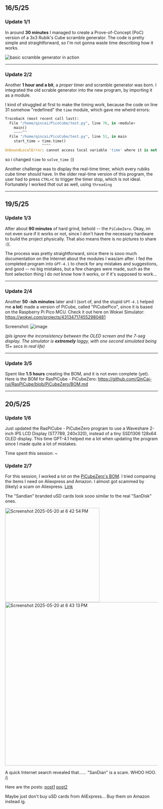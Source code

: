 ## 16/5/25

### Update 1/1

In around **30 minutes** I managed to create a Prove-of-Concept (PoC) version of a 3x3 Rubik's Cube scramble generator. The code is pretty simple and straightforward, so I'm not gonna waste time describing how it works.

![basic scramble generator in action](https://github.com/user-attachments/assets/4139d443-92f2-437f-946a-af215583b283)

---------------------

### Update 2/2

Another **1 hour and a bit**, a _proper_ timer and scramble generator was born. I integrated the old scrable generator into the new program, by importing it as a module.

I kind of struggled at first to make the timing work, because the code on line 31 somehow "redefined" the `time` module, which gave me wheird errors:

```python
Traceback (most recent call last):
  File "/home/qincai/PicoCube/test.py", line 76, in <module>
    main()
    ~~~~^^
  File "/home/qincai/PicoCube/test.py", line 51, in main
    start_time = time.time()
                 ^^^^
UnboundLocalError: cannot access local variable 'time' where it is not associated with a value
```
so i changed `time` to `solve_time` :))

Another challenge was to display the real-time timer, which every rubiks cube timer should have. In the older real-time version of this program, the user had to press `CTRL+C` to trigger the timer stop, which is not ideal. Fortunately I worked _that_ out as well, using `threading`

---------------------------

## 19/5/25

### Update 1/3

After about **90 minutes** of hard grind, behold -- the `PiCubeZero`. Okay, im not even sure if it works or not, since I don't have the necessary hardware to build the project physically. That also means there is no pictures to share :((.

The process was pretty straightforward, since there is sooo much documentation on the Internet about the modules I was/am after. I fed the completed program into `GPT-4.1` to check for any mistakes and suggestions, and good -- no big mistakes, but a few changes were made, such as the font selection thing I do _not_ know how it works, or if it's supposed to work... 

----------

### Update 2/4

Another **50 -ish minutes** later and I (sort of, and the stupid `GPT-4.1` helped me **a lot**) made a version of PiCube, called "PiCubePico", since it is based on the Raspberry Pi Pico MCU. Check it out here on Wokwi Simulator: <https://wokwi.com/projects/431347174552980481>

Screenshot: ![image](https://github.com/user-attachments/assets/c9dac93d-f04c-47e7-b45a-9a12dfbac601)

_(pls ignore the inconsistency between the OLED screen and the 7-seg display. The simulator is **extremely** laggy, with one second simulated being 15+ secs in real life)_

---------

### Update 3/5

Spent like **1.5 hours** creating the BOM, and it is not even complete (yet). 
Here is the BOM for RasPiCube - PiCubeZero: <https://github.com/QinCai-rui/RasPiCube/blob/PiCubeZero/BOM.md>

----------

## 20/5/25

### Update 1/6

Just updated the RasPiCube - PiCubeZero program to use a Waveshare 2-inch IPS LCD Display (ST7789, 240x320), instead of a tiny SSD1306 128x64 OLED display. This time GPT-4.1 helped me a lot when updating the program since I made quite a lot of mistakes. 

Time spent this session: ~ 

### Update 2/7

For this session, I worked a lot on the [PiCubeZero's BOM](https://github.com/QinCai-rui/RasPiCube/blob/PiCubeZero/BOM.md). I tried comparing the items I need on Aliexpress and Amazon. I almost got scammed by (likely) a scam on Aliexpress. [Link](https://www.aliexpress.com/item/1005008269997334.html)

The "Sandian" branded uSD cards look sooo similar to the real "SanDisk" ones.

<img width="311" alt="Screenshot 2025-05-20 at 6 42 54 PM" src="https://github.com/user-attachments/assets/4dbae5fb-b5d5-4295-ab59-7e451d6c4774" />
<img width="539" alt="Screenshot 2025-05-20 at 6 43 13 PM" src="https://github.com/user-attachments/assets/e4387966-cdeb-495c-a4e3-ea30907f4333" />

A quick Internet search revealed that...... "SanDian" is a scam. WHOO HOO. /j

Here are the posts:
[post1](https://forums.grc.com/threads/fake-1tb-sandian-micro-sdcard-test.1333/) 
[post2](https://bulkmemorycards.com/identifying-counterfeit-microsd-cards/)

Maybe just don't buy uSD cards from AliExpress... Buy them on Amazon instead ig.
